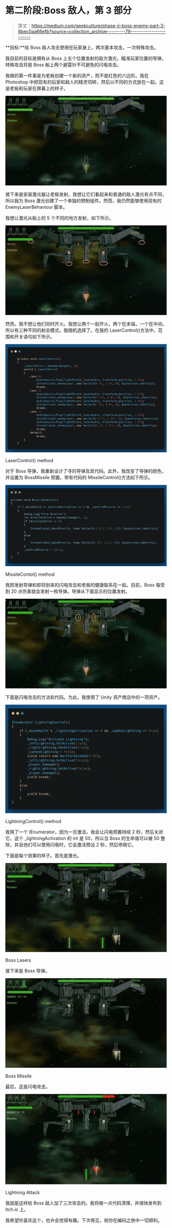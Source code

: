 # 第二阶段:Boss 敌人，第 3 部分

> 原文：<https://medium.com/geekculture/phase-ii-boss-enemy-part-3-8bec0aa66efb?source=collection_archive---------79----------------------->

**目标:**给 Boss 敌人攻击使用在玩家身上，两次基本攻击，一次特殊攻击。

我目前的目标是拥有从 Boss 上五个位置发射的敌方激光，瞄准玩家位置的导弹，特殊攻击将是 Boss 船上两个避雷针不可避免的闪电攻击。

我做的第一件事是为老板创建一个新的资产，而不是红色的六边形。我在 Photoshop 中把现有的玩家和敌人的精灵切碎，然后以不同的方式放在一起。这是老板和玩家在屏幕上的样子。

![](img/2c3383763c984e29d9eb74ff2fa41798.png)

接下来是安装激光器让老板发射。我想让它们看起来和普通的敌人激光有点不同，所以我为 Boss 激光创建了一个单独的预制组件。然而，我仍然能够使用现有的 EnemyLaserBehaviour 脚本。

我想让激光从船上的 5 个不同的地方发射，如下所示。

![](img/9a2855a9d8034cddd54427e1cc56b6a6.png)

然而，我不想让他们同时开火。我想让两个一起开火，两个在末端，一个在中间。所以有三种不同的射击模式。我随机选择了。在我的 LaserControl()方法中，范围和开关语句如下所示。

![](img/80faa5d2e8e6b423552569a05ff57244.png)

LaserControl() method

对于 Boss 导弹，我重新设计了寻的导弹及其代码。此外，我改变了导弹的颜色，并设置为 BossMissile 预置。带有代码的 MissileControl()方法如下所示。

![](img/029f745b694882b0623cc864d3c470dc.png)

MissileContol() method

我把发射导弹和即将到来的闪电攻击和老板的健康联系在一起。目前，Boss 每受到 20 点伤害就会发射一枚导弹。导弹从下面显示的位置发射。

![](img/abc8599f534c8d56bceb35b992198f73.png)

下面是闪电攻击的方法和代码。为此，我使用了 Unity 资产商店中的一项资产。

![](img/e1ebfcd3e3af72c92ebaa05df384d5ac.png)

LightningControl() method

我用了一个 IEnumerator，因为一旦激活，我会让闪电预置持续 2 秒，然后关闭它。这个 _lightningActivation 的 int 是 50，所以当 Boss 的生命值可以被 50 整除，并且他们可以使用闪电时，它会激活预设 2 秒，然后停用它。

下面是每个效果的样子。首先是激光。

![](img/c927ba8501a5cad4e29cc27adbe4a5ec.png)

Boss Lasers

接下来是 Boss 导弹。

![](img/02e6183f37f5d426c682c1e42dafc27a.png)

Boss Missile

最后，这是闪电攻击。

![](img/8893b2bfc58a290cf91d893c49fc9f0b.png)

Lightning Attack

我就是这样给 Boss 敌人加了三次攻击的。我将做一点代码清理，并很快发布到 itch.io 上。

我希望你喜欢这个，也许会觉得有趣。下次再见，祝你在编码之旅中一切顺利。